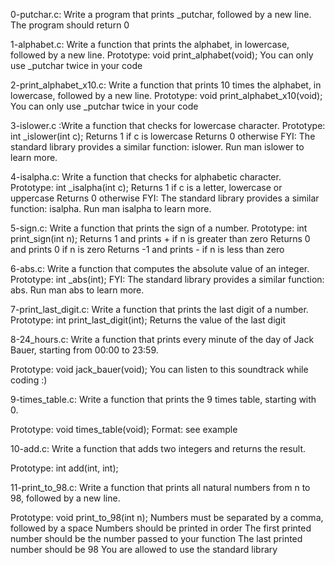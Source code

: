 0-putchar.c: Write a program that prints _putchar, followed by a new line.
The program should return 0

1-alphabet.c: Write a function that prints the alphabet, in lowercase, followed by a new line.
Prototype: void print_alphabet(void);
You can only use _putchar twice in your code

2-print_alphabet_x10.c: Write a function that prints 10 times the alphabet, in lowercase, followed by a new line.
Prototype: void print_alphabet_x10(void);
You can only use _putchar twice in your code

3-islower.c :Write a function that checks for lowercase character.
Prototype: int _islower(int c);
Returns 1 if c is lowercase
Returns 0 otherwise
FYI: The standard library provides a similar function: islower. Run man islower to learn more.

4-isalpha.c: Write a function that checks for alphabetic character.
Prototype: int _isalpha(int c);
Returns 1 if c is a letter, lowercase or uppercase
Returns 0 otherwise
FYI: The standard library provides a similar function: isalpha. Run man isalpha to learn more.

5-sign.c: Write a function that prints the sign of a number.
Prototype: int print_sign(int n);
Returns 1 and prints + if n is greater than zero
Returns 0 and prints 0 if n is zero
Returns -1 and prints - if n is less than zero

6-abs.c: Write a function that computes the absolute value of an integer.
Prototype: int _abs(int);
FYI: The standard library provides a similar function: abs. Run man abs to learn more.

7-print_last_digit.c: Write a function that prints the last digit of a number.
Prototype: int print_last_digit(int);
Returns the value of the last digit

8-24_hours.c: Write a function that prints every minute of the day of Jack Bauer, starting from 00:00 to 23:59.

Prototype: void jack_bauer(void);
You can listen to this soundtrack while coding :)

9-times_table.c: Write a function that prints the 9 times table, starting with 0.

Prototype: void times_table(void);
Format: see example

10-add.c: Write a function that adds two integers and returns the result.

Prototype: int add(int, int);

11-print_to_98.c: Write a function that prints all natural numbers from n to 98, followed by a new line.

Prototype: void print_to_98(int n);
Numbers must be separated by a comma, followed by a space
Numbers should be printed in order
The first printed number should be the number passed to your function
The last printed number should be 98
You are allowed to use the standard library


